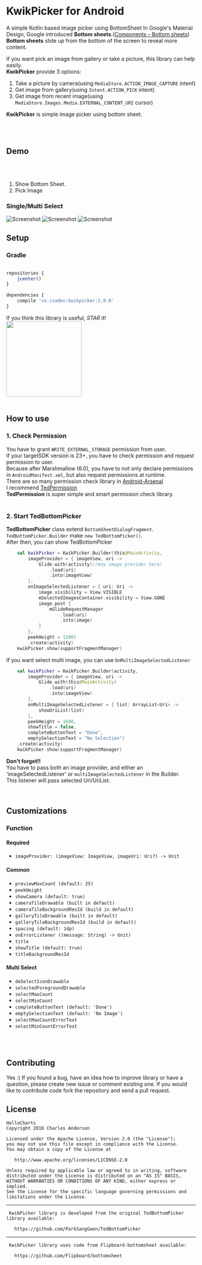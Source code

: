 # KwikPicker for Android
A simple Kotlin based image picker using BottomSheet
In Google's Material Design, Google introduced **Bottom sheets**.([Components – Bottom sheets](https://material.google.com/components/bottom-sheets.html))<br/>
**Bottom sheets** slide up from the bottom of the screen to reveal more content.

If you want pick an image from gallery or take a picture, this library can help easily.<br/>
**KwikPicker** provide 3 options: <br/>

1. Take a picture by camera(using `MediaStore.ACTION_IMAGE_CAPTURE` intent)
2. Get image from gallery(using `Intent.ACTION_PICK` intent)
3. Get image from recent image(using `MediaStore.Images.Media.EXTERNAL_CONTENT_URI` cursor)

**KwikPicker** is simple image picker using bottom sheet.

<br/><br/>



## Demo
<br/><br/>
1. Show Bottom Sheet.
2. Pick Image

### Single/Multi Select

![Screenshot](https://github.com/ParkSangGwon/TedBottomPicker/blob/master/screenshot1.jpeg?raw=true)    ![Screenshot](https://github.com/ParkSangGwon/TedBottomPicker/blob/master/demo.gif?raw=true)
![Screenshot](https://github.com/ParkSangGwon/TedBottomPicker/blob/master/screenshot_multi_select.jpeg?raw=true)


## Setup


### Gradle
```javascript

repositories {
    jcenter()
}

dependencies {
    compile 'co.csadev:kwikpicker:2.0.0'
}

```

If you think this library is useful, *STAR* it!
<br/>
<img src="https://phaser.io/content/news/2015/09/10000-stars.png" width="200">
<br/><br/>



## How to use
### 1. Check Permission
You have to grant `WRITE_EXTERNAL_STORAGE` permission from user.<br/>
If your targetSDK version is 23+, you have to check permission and request permission to user.<br/>
Because after Marshmallow (6.0), you have to not only declare permissions in `AndroidManifest.xml`, but also request permissions at runtime.<br/>
There are so many permission check library in [Android-Arsenal](http://android-arsenal.com/tag/235?sort=rating)<br/>
I recommend [TedPermission](https://github.com/ParkSangGwon/TedPermission)<br/>
**TedPermission** is super simple and smart permission check library.<br/>
<br/>


### 2. Start TedBottomPicker
**TedBottomPicker** class extend `BottomSheetDialogFragment`.<br/>
`TedBottomPicker.Builder` make `new TedBottomPicker()`.<br/>
After then, you can show TedBottomPicker<br/>


```Kotlin
    val kwikPicker = KwikPicker.Builder(this@MainActivity,
        imageProvider = { imageView, uri ->
            Glide.with(activity)//Any image provider here!
                .load(uri)
                .into(imageView)
        },
        onImageSelectedListener = { uri: Uri ->
            image.visibility = View.VISIBLE
            mSelectedImagesContainer.visibility = View.GONE
            image.post {
                mGlideRequestManager
                    .load(uri)
                    .into(image)
            }
        },
        peekHeight = 1200)
        .create(activity)
    kwikPicker.show(supportFragmentManager)
```

If you want select multi image, you can use `OnMultiImageSelectedListener`
```Kotlin
    val kwikPicker = KwikPicker.Builder(activity,
        imageProvider = { imageView, uri ->
            Glide.with(this@MainActivity)
                .load(uri)
                .into(imageView)
        },
        onMultiImageSelectedListener = { list: ArrayList<Uri> ->
            showUriList(list)
        },
        peekHeight = 1600,
        showTitle = false,
        completeButtonText = "Done",
        emptySelectionText = "No Selection")
    .create(activity)
    kwikPicker.show(supportFragmentManager)
```

**Don't forget!!**<br/>
You have to pass both an image provider, and either an 'imageSelectedListener' or `multiImageSelectedListener` in the Builder.<br/>
This listener will pass selected Uri/UriList.<br/>




<br/>

## Customizations

### Function

#### Required
* `imageProvider: (imageView: ImageView, imageUri: Uri?) -> Unit`

#### Common

* `previewMaxCount (default: 25)`
* `peekHeight`
* `showCamera (default: true)`
* `cameraTileDrawable (built in default)`
* `cameraTileBackgroundResId (build in default)`
* `galleryTileDrawable (built in default)`
* `galleryTileBackgroundResId (build in default)`
* `spacing (default: 1dp)`
* `onErrorListener ((message: String) -> Unit)`
* `title`
* `showTitle (default: true)`
* `titleBackgroundResId`

#### Multi Select
* `deSelectIconDrawable`
* `selectedForegroundDrawable`
* `selectMaxCount`
* `selectMinCount`
* `completeButtonText (default: 'Done')`
* `emptySelectionText (default: 'No Image')`
* `selectMaxCountErrorText`
* `selectMinCountErrorText`

<br/><br/>



## Contributing

Yes :) If you found a bug, have an idea how to improve library or have a question, please create new issue or comment existing one. If you would like to contribute code fork the repository and send a pull request.

## License

	HelloCharts
    Copyright 2018 Charles Anderson

    Licensed under the Apache License, Version 2.0 (the "License");
    you may not use this file except in compliance with the License.
    You may obtain a copy of the License at

       http://www.apache.org/licenses/LICENSE-2.0

    Unless required by applicable law or agreed to in writing, software
    distributed under the License is distributed on an "AS IS" BASIS,
    WITHOUT WARRANTIES OR CONDITIONS OF ANY KIND, either express or implied.
    See the License for the specific language governing permissions and
    limitations under the License.

---
     KwikPicker library is developed from the original TedBottomPicker library available:

       https://github.com/ParkSangGwon/TedBottomPicker

---
     KwikPicker library uses code from Flipboard-bottomsheet available:

       https://github.com/Flipboard/bottomsheet
